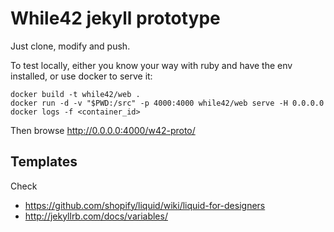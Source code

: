While42 jekyll prototype
============================

Just clone, modify and push.

To test locally, either you know your way with ruby and have the env installed, or use docker to serve it:

    docker build -t while42/web .
    docker run -d -v "$PWD:/src" -p 4000:4000 while42/web serve -H 0.0.0.0
    docker logs -f <container_id>

Then browse http://0.0.0.0:4000/w42-proto/

Templates
-----------

Check 
- https://github.com/shopify/liquid/wiki/liquid-for-designers
- http://jekyllrb.com/docs/variables/
